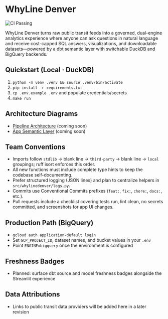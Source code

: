 # WhyLine Denver

![CI Passing](https://img.shields.io/badge/CI-passing-brightgreen.svg)

WhyLine Denver turns raw public transit feeds into a governed, dual-engine analytics experience where anyone can ask questions in natural language and receive cost-capped SQL answers, visualizations, and downloadable datasets—powered by a dbt semantic layer with switchable DuckDB and BigQuery backends.

## Quickstart (Local · DuckDB)

1. `python -m venv .venv && source .venv/bin/activate`
2. `pip install -r requirements.txt`
3. `cp .env.example .env` and populate credentials/secrets
4. `make run`

## Architecture Diagrams

- [Pipeline Architecture](docs/pipeline_architecture.drawio) (coming soon)
- [App Semantic Layer](docs/app_semantic_layer.drawio) (coming soon)

## Team Conventions

- Imports follow `stdlib` → blank line → `third-party` → blank line → `local` groupings; ruff isort enforces this order.
- All new functions must include complete type hints to keep the codebase self-documenting.
- Prefer structured logging (JSON lines) and plan to centralize helpers in `src/whylinedenver/logs.py`.
- Commits use Conventional Commits prefixes (`feat:`, `fix:`, `chore:`, `docs:`, etc.).
- Pull requests include a checklist covering tests run, lint clean, no secrets committed, and screenshots for app UI changes.

## Production Path (BigQuery)

- `gcloud auth application-default login`
- Set `GCP_PROJECT_ID`, dataset names, and bucket values in your `.env`
- Point `ENGINE=bigquery` once the environment is configured

## Freshness Badges

- Planned: surface dbt source and model freshness badges alongside the Streamlit experience

## Data Attributions

- Links to public transit data providers will be added here in a later revision
